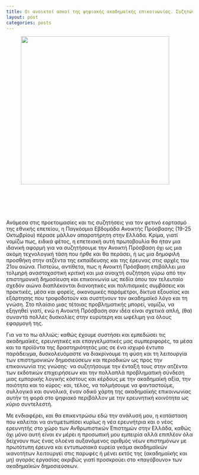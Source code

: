 ```yaml
---
title: Oι ανοικτοί ασκοί της ψηφιακής ακαδημαϊκής επικοινωνίας. Συζητώντας για την Ανοικτή Πρόσβαση στις Ανθρωπιστικές Επιστήμες
layout: post
categories: posts
---
```

<figure><a href="../images/openaccess.jpg"><img src="../images/openaccess.jpg" width="400px" style="margin-bottom: 80px" alt=""/></a></figure>
<p>Ανάμεσα στις προετοιμασίες και τις συζητήσεις για τον φετινό εορτασμό της εθνικής επετείου, η Παγκόσμια Εβδομάδα Ανοικτής Πρόσβασης (19-25 Οκτωβρίου) πέρασε μάλλον απαρατήρητη στην Ελλάδα. Κρίμα, γιατί νομίζω πως, ειδικά φέτος, η επετειακή αυτή πρωτοβουλία θα ήταν μια ιδανική αφορμή για να συζητήσουμε την Ανοικτή Πρόσβαση όχι ως μια ακόμη τεχνολογική τάση που ήρθε και θα περάσει, ή ως μια δημοφιλή προσθήκη στην ατζέντα της εκπαίδευσης και της έρευνας στις αρχές του 21ου αιώνα. Πιστεύω, αντίθετα, πως η Ανοικτή Πρόσβαση επιβάλλει μια τολμηρή αναστοχαστική κριτική και μια ανοιχτή συζήτηση γύρω από την επιστημονική δημοσίευση και επικοινωνία ως πεδία όπου τον τελευταίο σχεδόν αιώνα διαπλέκονται διανοητικές και πολιτισμικές συμβάσεις και πρακτικές, μέσα και φορείς, οικονομικές παράμετροι, δίκτυα εξουσίας και εξάρτησης που τροφοδοτούν και συστήνουν τον ακαδημαϊκό λόγο και τη γνώση. Στο πλαίσιο μιας τέτοιας προβληματικής μπορεί, νομίζω, να εξηγηθεί γιατί, ενώ η Ανοικτή Πρόσβαση σαν ιδέα είναι σχετικά απλή, (θα) συναντά πολλές δυσκολίες στην ευρύτερη και ωφέλιμη για όλους εφαρμογή της. </p>

Για να το πω αλλιώς: καθώς έχουμε συστήσει και εμπεδώσει τις ακαδημαϊκές, ερευνητικές και επαγγελματικές μας συμπεριφορές, τα μέσα και τα προϊόντα της δραστηριότητάς μας σε ένα ισχυρό έντυπο παράδειγμα, δυσκολευόμαστε να διακρίνουμε τη φύση και τη λειτουργία των επιστημονικών δημοσιεύσεων και περιοδικών ως προς την επικοινωνία της γνώσης· να συζητήσουμε την ένταξή τους στην ατζέντα των εκδοτικών επιχειρήσεων και την πολλαπλά προβληματική σύνδεση μιας εμπορικής λογικής κόστους και κέρδους με την ακαδημαϊκή αξία, την ποιότητα και το κύρος· και, τέλος, να τολμήσουμε να φανταστούμε, συλλογικά και συνολικά, έναν οδικό χάρτη της ακαδημαϊκής επικοινωνίας αυτήν τη φορά στο ψηφιακό περιβάλλον με την ερευνητική κοινότητα ως κύριο συντελεστή.

Με ενδιαφέρει, και θα επικεντρώσω εδώ την ανάλυσή μου, η κατάσταση που καλείται να αντιμετωπίσει κυρίως η νέα ερευνήτρια και ο νέος ερευνητής στο χώρο των Ανθρωπιστικών Επιστημών στην Ελλάδα, καθώς όχι μόνο αυτή είναι εν μέρει η προσωπική μου εμπειρία αλλά επιπλέον όλα δείχνουν πως ένας ολοένα αυξανόμενος αριθμός νέων επιστημόνων με πρωτότυπη έρευνα και εντυπωσιακά ευρεία γκάμα ακαδημαϊκών ικανοτήτων λειτουργεί στις παρυφές ή μένει εκτός της (ακαδημαϊκής και μη) αγοράς εργασίας ακριβώς γιατί προσκρούει στο «παγόβουνο» των ακαδημαϊκών δημοσιεύσεων.


